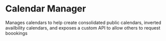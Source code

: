 # Calendar Manager

Manages calendars to help create consolidated public calendars, inverted availbility calendars, and exposes a custom API to allow others to request boookings

